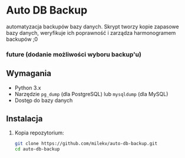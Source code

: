 # Auto DB Backup

automatyzacja backupów bazy danych. 
Skrypt tworzy kopie zapasowe bazy danych, weryfikuje ich poprawność i zarządza harmonogramem backupów ;0

### future (dodanie możliwości wyboru backup'u)

## Wymagania

- Python 3.x
- Narzędzie `pg_dump` (dla PostgreSQL) lub `mysqldump` (dla MySQL)
- Dostęp do bazy danych

## Instalacja

1. Kopia repozytorium:
   ```bash
   git clone https://github.com/milekv/auto-db-backup.git
   cd auto-db-backup
